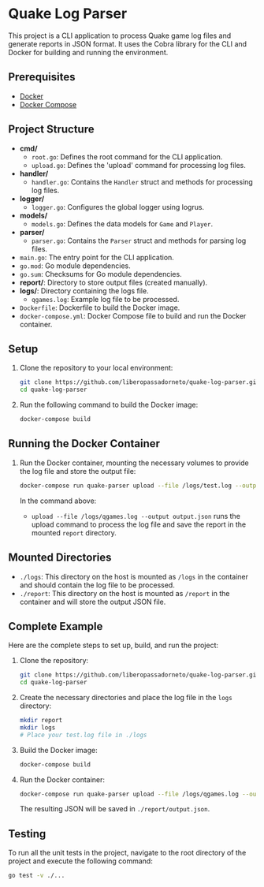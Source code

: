 # Quake Log Parser

This project is a CLI application to process Quake game log files and generate reports in JSON format. It uses the Cobra library for the CLI and Docker for building and running the environment.

## Prerequisites

- [Docker](https://docs.docker.com/get-docker/)
- [Docker Compose](https://docs.docker.com/compose/install/)

## Project Structure
- **cmd/**
   - `root.go`: Defines the root command for the CLI application.
   - `upload.go`: Defines the 'upload' command for processing log files.
- **handler/**
   - `handler.go`: Contains the `Handler` struct and methods for processing log files.
- **logger/**
   - `logger.go`: Configures the global logger using logrus.
- **models/**
   - `models.go`: Defines the data models for `Game` and `Player`.
- **parser/**
   - `parser.go`: Contains the `Parser` struct and methods for parsing log files.
- `main.go`: The entry point for the CLI application.
- `go.mod`: Go module dependencies.
- `go.sum`: Checksums for Go module dependencies.
- **report/**: Directory to store output files (created manually).
- **logs/**: Directory containing the logs file.
   - `qgames.log`: Example log file to be processed.
- `Dockerfile`: Dockerfile to build the Docker image.
- `docker-compose.yml`: Docker Compose file to build and run the Docker container.

## Setup

1. Clone the repository to your local environment:
    ```bash
    git clone https://github.com/liberopassadorneto/quake-log-parser.git
    cd quake-log-parser
    ```

2. Run the following command to build the Docker image:
    ```bash
    docker-compose build
    ```

## Running the Docker Container

1. Run the Docker container, mounting the necessary volumes to provide the log file and store the output file:
    ```bash
    docker-compose run quake-parser upload --file /logs/test.log --output output.json
    ```

   In the command above:
   - `upload --file /logs/qgames.log --output output.json` runs the upload command to process the log file and save the report in the mounted `report` directory.

## Mounted Directories

- `./logs`: This directory on the host is mounted as `/logs` in the container and should contain the log file to be processed.
- `./report`: This directory on the host is mounted as `/report` in the container and will store the output JSON file.

## Complete Example

Here are the complete steps to set up, build, and run the project:

1. Clone the repository:
    ```bash
    git clone https://github.com/liberopassadorneto/quake-log-parser.git
    cd quake-log-parser
    ```

2. Create the necessary directories and place the log file in the `logs` directory:
    ```bash
    mkdir report
    mkdir logs
    # Place your test.log file in ./logs
    ```

3. Build the Docker image:
    ```bash
    docker-compose build
    ```

4. Run the Docker container:
    ```bash
    docker-compose run quake-parser upload --file /logs/qgames.log --output output.json
    ```

   The resulting JSON will be saved in `./report/output.json`.

## Testing

To run all the unit tests in the project, navigate to the root directory of the project and execute the following command:
```bash
go test -v ./...